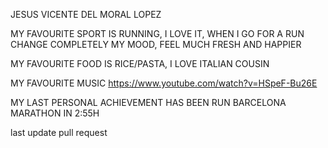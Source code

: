 JESUS VICENTE DEL MORAL LOPEZ

MY FAVOURITE SPORT IS RUNNING, I LOVE IT, WHEN I GO FOR A RUN CHANGE COMPLETELY MY MOOD, FEEL MUCH FRESH AND HAPPIER 

MY FAVOURITE FOOD IS RICE/PASTA, I LOVE ITALIAN COUSIN

MY FAVOURITE MUSIC  https://www.youtube.com/watch?v=HSpeF-Bu26E

MY LAST PERSONAL ACHIEVEMENT HAS BEEN RUN BARCELONA MARATHON IN 2:55H 

last update pull request